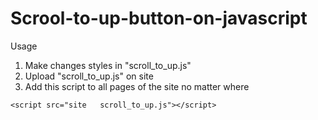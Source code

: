 # Scrool-to-up-button-on-javascript
Usage

1) Make changes styles in "scroll_to_up.js"
2) Upload "scroll_to_up.js" on site	
3) Add this script to all pages of the site no matter where 
~~~~~~~~~~~~~~~~~~~~~~~~~~~~~~~~~~~~~~~~~~~~~
<script src="site	scroll_to_up.js"></script>
~~~~~~~~~~~~~~~~~~~~~~~~~~~~~~~~~~~~~~~~~~~~~
